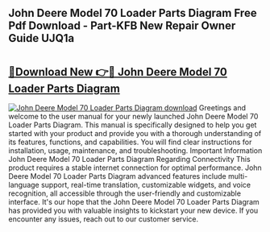 ## John Deere Model 70 Loader Parts Diagram Free Pdf Download - Part-KFB New Repair Owner Guide UJQ1a

# <h2><a href="http://dfmc1h7.blite.top/?on=John+Deere+Model+70+Loader+Parts+Diagram">🔗Download New 👉🔴 John Deere Model 70 Loader Parts Diagram</a></h2>

[![John Deere Model 70 Loader Parts Diagram download](https://i.imgur.com/lujVjoI.png)](http://dfmc1h7.blite.top/?on=John+Deere+Model+70+Loader+Parts+Diagram)
Greetings and welcome to the user manual for your newly launched John Deere Model 70 Loader Parts Diagram. This manual is specifically designed to help you get started with your product and provide you with a thorough understanding of its features, functions, and capabilities. You will find clear instructions for installation, usage, maintenance, and troubleshooting. Important Information John Deere Model 70 Loader Parts Diagram Regarding Connectivity This product requires a stable internet connection for optimal performance. John Deere Model 70 Loader Parts Diagram advanced features include multi-language support, real-time translation, customizable widgets, and voice recognition, all accessible through the user-friendly and customizable interface. It's our hope that the John Deere Model 70 Loader Parts Diagram has provided you with valuable insights to kickstart your new device. If you encounter any issues, reach out to our customer service.
